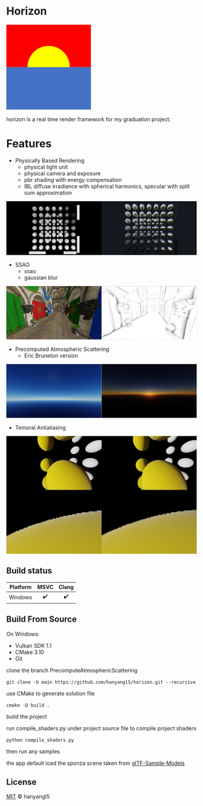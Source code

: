 # Horizon

![](docs/figs/horizon_224.png)

horizon is a real time render framework for my graduation project.

# Features

- Physically Based Rendering
  - physical light unit
  - physical camera and exposure
  - pbr shading with energy compensation
  - IBL diffuse irradiance with spherical harmonics, specular with split sum approximation

![](docs/figs/samples/pbs.png)

- SSAO
  - ssao
  - gaussian blur

![](docs/figs/samples/ssao.png)

- Precomputed Atmospheric Scattering
  - Eric Bruneton version

![](docs/figs/samples/atmosphere.png)

- Temoral Antialiasing

![](docs/figs/samples/taa.png)

## Build status

| Platform |        MSVC        |       Clang        |
| -------- | :----------------: | :----------------: |
| Windows  | :heavy_check_mark: | :heavy_check_mark: |

## Build From Source

On Windows:

- Vulkan SDK 1.1
- CMake 3.10
- Git

clone the branch PrecomputeAtmosphericScattering

```
git clone -b main https://github.com/hanyangl5/horizon.git --recursive
```

use CMake to generate solution file

```
cmake -D build .
```

build the project

run compile_shaders.py under project source file to compile project shaders

```
python compile_shaders.py
```

then run any samples

the app default load the sponza scene taken from [glTF-Sample-Models](https://github.com/KhronosGroup/glTF-Sample-Models/tree/master/2.0/Sponza)

## License

[MIT](LICENSE) © hanyangl5
